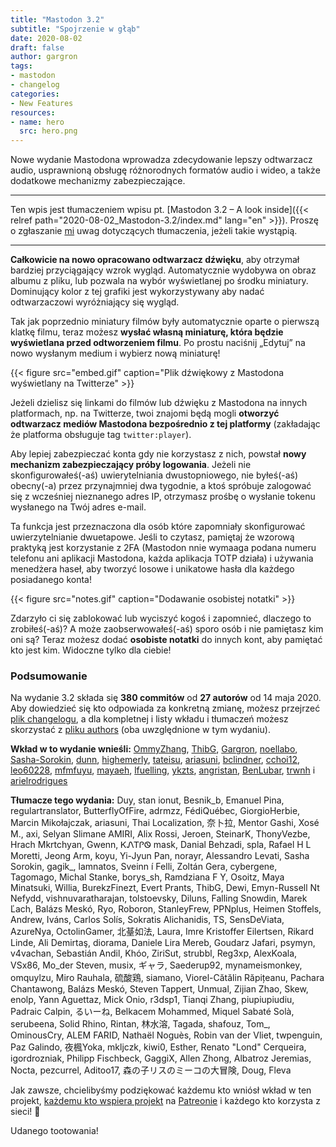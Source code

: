```yaml
---
title: "Mastodon 3.2"
subtitle: "Spojrzenie w głąb"
date: 2020-08-02
draft: false
author: gargron
tags:
- mastodon
- changelog
categories:
- New Features
resources:
- name: hero
  src: hero.png
---
```


Nowe wydanie Mastodona wprowadza zdecydowanie lepszy odtwarzacz audio, usprawnioną obsługę różnorodnych formatów audio i wideo, a także dodatkowe mechanizmy zabezpieczające.<!-- more -->

***

Ten wpis jest tłumaczeniem wpisu pt. [Mastodon 3.2 – A look inside]({{< relref path="2020-08-02_Mastodon-3.2/index.md" lang="en" >}}). Proszę o zgłaszanie [mi](https://mstdn.io/@mkljczk) uwag dotyczących tłumaczenia, jeżeli takie wystąpią.

***

**Całkowicie na nowo opracowano odtwarzacz dźwięku**, aby otrzymał bardziej przyciągający wzrok wygląd. Automatycznie wydobywa on obraz albumu z pliku, lub pozwala na wybór wyświetlanej po środku miniatury. Dominujący kolor z tej grafiki jest wykorzystywany aby nadać odtwarzaczowi wyróżniający się wygląd.

Tak jak poprzednio miniatury filmów były automatycznie oparte o pierwszą klatkę filmu, teraz możesz **wysłać własną miniaturę, która będzie wyświetlana przed odtworzeniem filmu**. Po prostu naciśnij „Edytuj” na nowo wysłanym medium i wybierz nową miniaturę!

{{< figure src="embed.gif" caption="Plik dźwiękowy z Mastodona wyświetlany na Twitterze" >}}

Jeżeli dzielisz się linkami do filmów lub dźwięku z Mastodona na innych platformach, np. na Twitterze, twoi znajomi będą mogli **otworzyć odtwarzacz mediów Mastodona bezpośrednio z tej platformy** (zakładając że platforma obsługuje tag `twitter:player`).

Aby lepiej zabezpieczać konta gdy nie korzystasz z nich, powstał **nowy mechanizm zabezpieczający próby logowania**. Jeżeli nie skonfigurowałeś(-aś) uwierytelniania dwustopniowego, nie byłeś(-aś) obecny(-a) przez przynajmniej dwa tygodnie, a ktoś spróbuje zalogować się z wcześniej nieznanego adres IP, otrzymasz prośbę o wysłanie tokenu wysłanego na Twój adres e-mail.

Ta funkcja jest przeznaczona dla osób które zapomniały skonfigurować uwierzytelnianie dwuetapowe. Jeśli to czytasz, pamiętaj że wzorową praktyką jest korzystanie z 2FA (Mastodon nnie wymaaga podana numeru telefonu ani aplikacji Mastodona, każda aplikacja TOTP działa) i używania menedżera haseł, aby tworzyć losowe i unikatowe hasła dla każdego posiadanego konta!

{{< figure src="notes.gif" caption="Dodawanie osobistej notatki" >}}

Zdarzyło ci się zablokować lub wyciszyć kogoś i zapomnieć, dlaczego to zrobiłeś(-aś)? A może zaobserwowałeś(-aś) sporo osób i nie pamiętasz kim oni są? Teraz możesz dodać **osobiste notatki** do innych kont, aby pamiętać kto jest kim. Widoczne tylko dla ciebie!

### Podsumowanie
Na wydanie 3.2 składa się **380 commitów** od **27 autorów** od 14 maja 2020. Aby dowiedzieć się kto odpowiada za konkretną zmianę, możesz przejrzeć [plik changelogu](https://github.com/tootsuite/mastodon/blob/v3.2.0/CHANGELOG.md), a dla kompletnej i listy wkładu i tłumaczeń możesz skorzystać z [pliku authors](https://github.com/tootsuite/mastodon/blob/v3.2.0/AUTHORS.md) (oba uwzględnione w tym wydaniu).

**Wkład w to wydanie wnieśli:** [OmmyZhang](https://github.com/OmmyZhang), [ThibG](https://github.com/ThibG), [Gargron](https://github.com/Gargron), [noellabo](https://github.com/noellabo), [Sasha-Sorokin](https://github.com/Sasha-Sorokin), [dunn](https://github.com/dunn), [highemerly](https://github.com/highemerly), [tateisu](https://github.com/tateisu), [ariasuni](https://github.com/ariasuni), [bclindner](https://github.com/bclindner), [cchoi12](https://github.com/cchoi12), [leo60228](https://github.com/leo60228), [mfmfuyu](https://github.com/mfmfuyu), [mayaeh](https://github.com/mayaeh), [lfuelling](https://github.com/lfuelling), [ykzts](https://github.com/ykzts), [angristan](https://github.com/angristan), [BenLubar](https://github.com/BenLubar), [trwnh](https://github.com/trwnh) i [arielrodrigues](https://github.com/arielrodrigues)

**Tłumacze tego wydania:** Duy, stan ionut, Besnik_b, Emanuel Pina, regulartranslator, ButterflyOfFire, adrmzz, FédiQuébec, GiorgioHerbie, Marcin Mikołajczak, ariasuni, Thai Localization, 奈卜拉, Mentor Gashi, Xosé M., axi, Selyan Slimane AMIRI, Alix Rossi, Jeroen, SteinarK, ThonyVezbe, Hrach Mkrtchyan, Gwenn, ᏦᏁᎢᎵᏫ mask, Danial Behzadi, spla, Rafael H L Moretti, Jeong Arm, koyu, Yi-Jyun Pan, norayr, Alessandro Levati, Sasha Sorokin, gagik_, lamnatos, Sveinn í Felli, Zoltán Gera, cybergene, Tagomago, Michal Stanke, borys_sh, Ramdziana F Y, Osoitz, Maya Minatsuki, Willia, BurekzFinezt, Evert Prants, ThibG, Dewi, Emyn-Russell Nt Nefydd, vishnuvaratharajan, tolstoevsky, Diluns, Falling Snowdin, Marek Ľach, Balázs Meskó, Ryo, Roboron, StanleyFrew, PPNplus, Heimen Stoffels, Andrew, Iváns, Carlos Solís, Sokratis Alichanidis, TS, SensDeViata, AzureNya, OctolinGamer, 北䑓如法, Laura, Imre Kristoffer Eilertsen, Rikard Linde, Ali Demirtaş, diorama, Daniele Lira Mereb, Goudarz Jafari, psymyn, v4vachan, Sebastián Andil, Khóo, ZiriSut, strubbl, Reg3xp, AlexKoala, VSx86, Mo_der Steven, musix, ギャラ, Saederup92, mynameismonkey, omquylzu, Miro Rauhala, 硫酸鶏, siamano, Viorel-Cătălin Răpițeanu, Pachara Chantawong, Balázs Meskó, Steven Tappert, Unmual, Zijian Zhao, Skew, enolp, Yann Aguettaz, Mick Onio, r3dsp1, Tianqi Zhang, piupiupiudiu, Padraic Calpin, るいーね, Belkacem Mohammed, Miquel Sabaté Solà, serubeena, Solid Rhino, Rintan, 林水溶, Tagada, shafouz, Tom_, OminousCry, ALEM FARID, Nathaël Noguès, Robin van der Vliet, twpenguin, Paz Galindo, 夜楓Yoka, mkljczk, kiwi0, Esther, Renato "Lond" Cerqueira, igordrozniak, Philipp Fischbeck, GaggiX, Allen Zhong, Albatroz Jeremias, Nocta, pezcurrel, Aditoo17, 森の子リスのミーコの大冒険, Doug, Fleva

Jak zawsze, chcielibyśmy podziękować każdemu kto wniósł wkład w ten projekt, [każdemu kto wspiera projekt][sponsors] na [Patreonie][patreon] i każdego kto korzysta z sieci! 🐘

[sponsors]: https://joinmastodon.org/sponsors
[patreon]: https://patreon.com/mastodon

Udanego tootowania!
